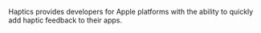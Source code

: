 Haptics provides developers for Apple platforms with the ability to quickly add haptic feedback to their apps.

